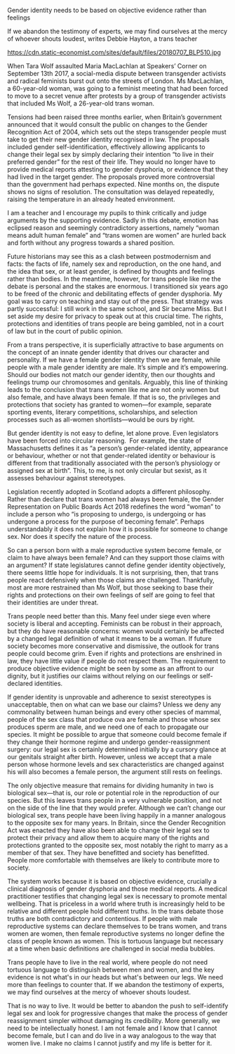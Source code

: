 Gender identity needs to be based on objective evidence rather than feelings

If we abandon the testimony of experts, we may find ourselves at the mercy of whoever shouts loudest, writes Debbie Hayton, a trans teacher

https://cdn.static-economist.com/sites/default/files/20180707_BLP510.jpg

When Tara Wolf assaulted Maria MacLachlan at Speakers’ Corner on September 13th 2017, a social-media dispute between transgender activists and radical feminists burst out onto the streets of London. Ms MacLachlan, a 60-year-old woman, was going to a feminist meeting that had been forced to move to a secret venue after protests by a group of transgender activists that included Ms Wolf, a 26-year-old trans woman.

Tensions had been raised three months earlier, when Britain’s government announced that it would consult the public on changes to the Gender Recognition Act of 2004, which sets out the steps transgender people must take to get their new gender identity recognised in law. The proposals included gender self-identification, effectively allowing applicants to change their legal sex by simply declaring their intention “to live in their preferred gender” for the rest of their life. They would no longer have to provide medical reports attesting to gender dysphoria, or evidence that they had lived in the target gender. The proposals proved more controversial than the government had perhaps expected. Nine months on, the dispute shows no signs of resolution. The consultation was delayed repeatedly, raising the temperature in an already heated environment.

I am a teacher and I encourage my pupils to think critically and judge arguments by the supporting evidence. Sadly in this debate, emotion has eclipsed reason and seemingly contradictory assertions, namely “woman means adult human female” and “trans women are women” are hurled back and forth without any progress towards a shared position. 

Future historians may see this as a clash between postmodernism and facts: the facts of life, namely sex and reproduction, on the one hand, and the idea that sex, or at least gender, is defined by thoughts and feelings rather than bodies. In the meantime, however, for trans people like me the debate is personal and the stakes are enormous. I transitioned six years ago to be freed of the chronic and debilitating effects of gender dysphoria. My goal was to carry on teaching and stay out of the press. That strategy was partly successful: I still work in the same school, and Sir became Miss. But I set aside my desire for privacy to speak out at this crucial time. The rights, protections and identities of trans people are being gambled, not in a court of law but in the court of public opinion.

From a trans perspective, it is superficially attractive to base arguments on the concept of an innate gender identity that drives our character and personality. If we have a female gender identity then we are female, while people with a male gender identity are male. It’s simple and it’s empowering. Should our bodies not match our gender identity, then our thoughts and feelings trump our chromosomes and genitals. Arguably, this line of thinking leads to the conclusion that trans women like me are not only women but also female, and have always been female. If that is so, the privileges and protections that society has granted to women—for example, separate sporting events, literary competitions, scholarships, and selection processes such as all-women shortlists—would be ours by right.

But gender identity is not easy to define, let alone prove. Even legislators have been forced into circular reasoning.  For example, the state of Massachusetts defines it as “a person’s gender-related identity, appearance or behaviour, whether or not that gender-related identity or behaviour is different from that traditionally associated with the person’s physiology or assigned sex at birth”. This, to me, is not only circular but sexist, as it assesses behaviour against stereotypes. 

Legislation recently adopted in Scotland adopts a different philosophy. Rather than declare that trans women had always been female, the Gender Representation on Public Boards Act 2018 redefines the word “woman” to include a person who “is proposing to undergo, is undergoing or has undergone a process for the purpose of becoming female”. Perhaps understandably it does not explain how it is possible for someone to change sex. Nor does it specify the nature of the process.

So can a person born with a male reproductive system become female, or claim to have always been female? And can they support those claims with an argument? If state legislatures cannot define gender identity objectively, there seems little hope for individuals. It is not surprising, then, that trans people react defensively when those claims are challenged. Thankfully, most are more restrained than Ms Wolf, but those seeking to base their rights and protections on their own feelings of self are going to feel that their identities are under threat.

Trans people need better than this. Many feel under siege even where society is liberal and accepting. Feminists can be robust in their approach, but they do have reasonable concerns: women would certainly be affected by a changed legal definition of what it means to be a woman. If future society becomes more conservative and dismissive, the outlook for trans people could become grim. Even if rights and protections are enshrined in law, they have little value if people do not respect them. The requirement to produce objective evidence might be seen by some as an affront to our dignity, but it justifies our claims without relying on our feelings or self-declared identities.

If gender identity is unprovable and adherence to sexist stereotypes is unacceptable, then on what can we base our claims? Unless we deny any commonality between human beings and every other species of mammal, people of the sex class that produce ova are female and those whose sex produces sperm are male, and we need one of each to propagate our species. It might be possible to argue that someone could become female if they change their hormone regime and undergo gender-reassignment surgery: our legal sex is certainly determined initially by a cursory glance at our genitals straight after birth. However, unless we accept that a male person whose hormone levels and sex characteristics are changed against his will also becomes a female person, the argument still rests on feelings.

The only objective measure that remains for dividing humanity in two is biological sex—that is, our role or potential role in the reproduction of our species. But this leaves trans people in a very vulnerable position, and not on the side of the line that they would prefer. Although we can’t change our biological sex, trans people have been living happily in a manner analogous to the opposite sex for many years. In Britain, since the Gender Recognition Act was enacted they have also been able to change their legal sex to protect their privacy and allow them to acquire many of the rights and protections granted to the opposite sex, most notably the right to marry as a member of that sex. They have benefitted and society has benefitted. People more comfortable with themselves are likely to contribute more to society.

The system works because it is based on objective evidence, crucially a clinical diagnosis of gender dysphoria and those medical reports. A medical practitioner testifies that changing legal sex is necessary to promote mental wellbeing. That is priceless in a world where truth is increasingly held to be relative and different people hold different truths. In the trans debate those truths are both contradictory and contentious. If people with male reproductive systems can declare themselves to be trans women, and trans women are women, then female reproductive systems no longer define the class of people known as women. This is tortuous language but necessary at a time when basic definitions are challenged in social media bubbles.

Trans people have to live in the real world, where people do not need tortuous language to distinguish between men and women, and the key evidence is not what's in our heads but what's between our legs. We need more than feelings to counter that. If we abandon the testimony of experts, we may find ourselves at the mercy of whoever shouts loudest.

That is no way to live. It would be better to abandon the push to self-identify legal sex and look for progressive changes that make the process of gender reassignment simpler without damaging its credibility. More generally, we need to be intellectually honest. I am not female and I know that I cannot become female, but I can and do live in a way analogous to the way that women live. I make no claims I cannot justify and my life is better for it. 